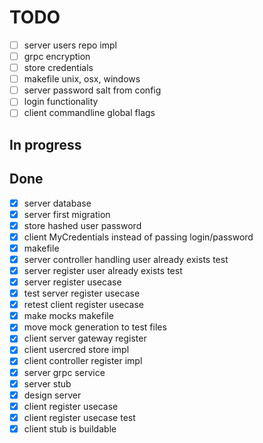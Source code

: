 # TODO

- [ ] server users repo impl
- [ ] grpc encryption
- [ ] store credentials
- [ ] makefile unix, osx, windows
- [ ] server password salt from config
- [ ] login functionality
- [ ] client commandline global flags

## In progress


## Done

- [X] server database
- [X] server first migration
- [X] store hashed user password
- [X] client MyCredentials instead of passing login/password
- [X] makefile
- [X] server controller handling user already exists test
- [X] server register user already exists test
- [X] server register usecase
- [X] test server register usecase
- [X] retest client register usecase
- [X] make mocks makefile
- [X] move mock generation to test files
- [X] client server gateway register
- [X] client usercred store impl
- [X] client controller register impl
- [X] server grpc service
- [X] server stub
- [X] design server
- [X] client register usecase
- [X] client register usecase test
- [X] client stub is buildable
